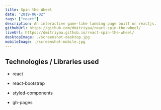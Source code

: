 ```yaml
---
title: Spin the Wheel
date: "2019-06-02"
tags: ["react"]
description: An interactive game-like landing page built on reactjs.
githubUrl: https://github.com/dmitriyaa/react-spin-the-wheel/
liveUrl: https://dmitriyaa.github.io/react-spin-the-wheel/
desktopImage: ./screenshot-desktop.jpg
mobileImage: ./screenshot-mobile.jpg
---
```


## Technologies / Libraries used

- react

- react-bootstrap

- styled-components

- gh-pages
